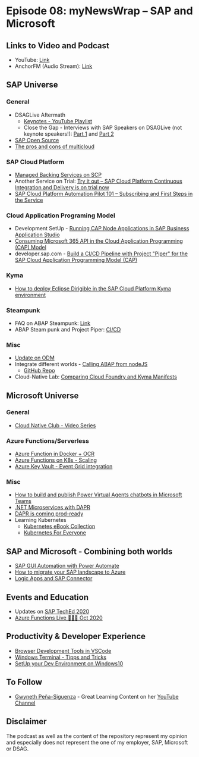# Episode 08: myNewsWrap – SAP and Microsoft

## Links to Video and Podcast
* YouTube: [Link](https://youtu.be/5xxZpV6jft0) 
* AnchorFM (Audio Stream): [Link](https://anchor.fm/christian-lechner/episodes/myNewsWrap--SAP-and-Microsoft-Episode-08-elfk14) 

## SAP Universe

### General
* DSAGLive Aftermath
    * [Keynotes - YouTube Playlist](https://www.youtube.com/watch?v=4LbWyP0FpBQ&list=PLLEMkMuuyIPC5IL3WDBnQoRgmvpHJvYE7)
    * Close the Gap - Interviews with SAP Speakers on DSAGLive (not keynote speakers!): [Part 1](https://podcast.opensap.info/close-the-gap/2020/10/20/11-interviews-12-sap-experten-dsaglive-spezial-teil-1/) and [Part 2](https://podcast.opensap.info/close-the-gap/2020/10/21/11-interviews-12-sap-experten-dsaglive-spezial-teil-2/)
* [SAP Open Source](https://twitter.com/sapopensource)
* [The pros and cons of multicloud](https://thenewstack.io/the-pros-and-cons-of-multicloud/) 

### SAP Cloud Platform
* [Managed Backing Services on SCP](https://blogs.sap.com/2020/10/14/managed-hyperscaler-backing-services-on-sap-cloud-platform-best-of-both-worlds/)
* Another Service on Trial: [Try it out – SAP Cloud Platform Continuous Integration and Delivery is on trial now](https://blogs.sap.com/2020/10/14/try-it-out-sap-cloud-platform-continuous-integration-and-delivery-is-on-trial-now/)
* [SAP Cloud Platform Automation Pilot 101 – Subscribing and First Steps in the Service](https://blogs.sap.com/2020/10/14/sap-cloud-platform-automation-pilot-101-subscribing-and-first-steps-in-the-service/)

### Cloud Application Programing Model
* Development SetUp - [Running CAP Node Applications in SAP Business Application Studio](https://blogs.sap.com/2020/10/22/running-cap-node-applications-in-sap-business-application-studio/)
* [Consuming Microsoft 365 API in the Cloud Application Programming (CAP) Model](https://blogs.sap.com/2020/10/12/consuming-microsoft-365-api-in-the-cloud-application-programming-cap-model/)
* developer.sap.com - [Build a CI/CD Pipeline with Project "Piper" for the SAP Cloud Application Programming Model (CAP)](https://developers.sap.com/tutorials/cloudsdk-cap-pipeline-model.html)

### Kyma
* [How to deploy Eclipse Dirigible in the SAP Cloud Platform Kyma environment](https://blogs.sap.com/2020/10/13/how-to-deploy-eclipse-dirigible-in-the-sap-cloud-platform-kyma-environment/)

### Steampunk
* FAQ on ABAP Steampunk: [Link](https://blogs.sap.com/2020/10/16/abap-restful-application-programming-model-faq/)
* ABAP Steam punk and Project Piper: [CI/CD](https://blogs.sap.com/2020/10/22/ci-cd-tools-for-sap-cloud-platform-abap-environment/)

### Misc
* [Update on ODM](https://blogs.sap.com/2020/10/11/explore-the-sap-one-domain-model/)
* Integrate different worlds - [Calling ABAP from nodeJS](https://blogs.sap.com/2020/10/22/calling-abap-from-nodejs-even-easier/)
    * [GitHub Repo](https://blogs.sap.com/2020/10/22/calling-abap-from-nodejs-even-easier/)
* Cloud-Native Lab: [Comparing Cloud Foundry and Kyma Manifests](https://blogs.sap.com/2020/10/21/cloud-native-lab-2-comparing-cloud-foundry-and-kyma-manifests/)

## Microsoft Universe

### General
* [Cloud Native Club - Video Series](https://www.microsoft.com/de-de/techwiese/cloud-native-community-blog/neue-video-reihe-cloud-native-club.aspx)

### Azure Functions/Serverless
* [Azure Function in Docker + OCR](https://dev.to/omer95/docker-container-on-azure-functions-with-python-1lgd)
* [Azure Functions on K8s - Scaling](https://twitter.com/cecilphillip/status/1318628049491955712?s=20)
* [Azure Key Vault - Event Grid integration](https://azure.microsoft.com/en-us/updates/azure-key-vault-event-grid-integration-is-now-available/) 

### Misc
* [How to build and publish Power Virtual Agents chatbots in Microsoft Teams](https://youtu.be/MtzaUc1hH08)
* [.NET Microservices with DAPR](https://channel9.msdn.com/Shows/On-NET/NET-Microservices-with-DAPR/)
* [DAPR is coming prod-ready](https://blog.dapr.io/posts/2020/10/20/the-path-to-v.1.0-production-ready-dapr/)
* Learning Kubernetes 
    * [Kubernetes eBook Collection](https://azure.microsoft.com/en-us/resources/kubernetes-ebook-collection/)
    * [Kubernetes For Everyone](https://docs.google.com/document/d/1p4ZYQYM2VrMCR8K3T68JOMzWHlV-C8Jogrl9Ces77OA/edit?utm_sq=gi95myfbt8)
## SAP and Microsoft - Combining both worlds
* [SAP GUI Automation with Power Automate](https://www.linkedin.com/posts/christoforos-vlachos-phd-2294597a_rpa-playbook-for-sap-gui-automation-with-activity-6722432053293531136-KsKA/)
* [How to migrate your SAP landscape to Azure](https://techcommunity.microsoft.com/t5/running-sap-applications-on-the/how-to-migrate-your-sap-landscape-to-azure/ba-p/1669976)
* [Logic Apps and SAP Connector](https://twitter.com/david_burg/status/1314697667444797440?s=21)

## Events and Education
* Updates on [SAP TechEd 2020](https://blogs.sap.com/2020/10/20/sap-teched-in-2020-48-hours-of-non-stop-learning-for-developers-worldwide/)
* [Azure Functions Live 👻🎃🦇 Oct 2020](https://youtu.be/kYgfaMQJkxI)

## Productivity & Developer Experience
* [Browser Development Tools in VSCode](https://blogs.windows.com/msedgedev/2020/10/01/microsoft-edge-tools-vscode/)
* [Windows Terminal - Tipps and Tricks](https://devblogs.microsoft.com/commandline/windows-terminal-tips-and-tricks/)
* [SetUp your Dev Environment on Windows10](https://docs.microsoft.com/en-us/windows/dev-environment/overview?WT.mc_id=-twitter-scottha)

## To Follow
* [Gwyneth Peña-Siguenza](https://twitter.com/madebygps) - Great Learning Content on her [YouTube Channel](https://www.youtube.com/madebygps)

## Disclaimer
The podcast as well as the content of the repository represent my opinion and especially does not represent the one of my employer, SAP, Microsoft or DSAG. 